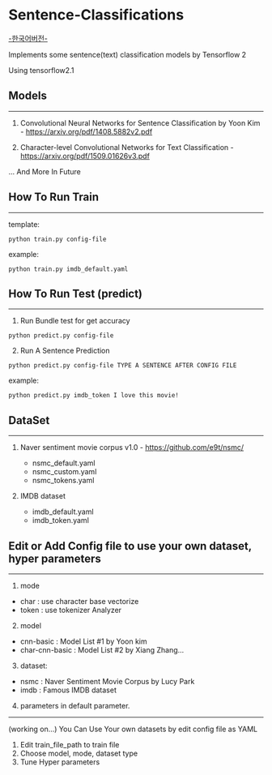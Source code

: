 # Sentence-Classifications

[-한국어버전-](https://github.com/paper-cat/Sentence-Classifications/blob/master/KOR_README.md)

Implements some sentence(text) classification models by Tensorflow 2

Using tensorflow2.1


## Models

---
1. Convolutional Neural Networks for Sentence Classification by Yoon Kim - https://arxiv.org/pdf/1408.5882v2.pdf
    
2. Character-level Convolutional Networks for Text Classification - https://arxiv.org/pdf/1509.01626v3.pdf
 
... And More In Future

## How To Run Train

---
template:
<pre><code>python train.py config-file</code></pre>

example:

<pre><code>python train.py imdb_default.yaml</code></pre>


## How To Run Test (predict)

---
1. Run Bundle test for get accuracy
<pre><code>python predict.py config-file</code></pre>

2. Run A Sentence Prediction
<pre><code>python predict.py config-file TYPE A SENTENCE AFTER CONFIG FILE</code></pre>
example:
<pre><code>python predict.py imdb_token I love this movie!</code></pre>



## DataSet
---
1. Naver sentiment movie corpus v1.0 - https://github.com/e9t/nsmc/
    - nsmc_default.yaml
    - nsmc_custom.yaml
    - nsmc_tokens.yaml
  
2. IMDB dataset
    - imdb_default.yaml
    - imdb_token.yaml
    

## Edit or Add Config file to use your own dataset, hyper parameters
---
1. mode
- char : use character base vectorize
- token : use tokenizer Analyzer

2. model
- cnn-basic : Model List #1 by Yoon kim
- char-cnn-basic : Model List #2 by Xiang Zhang...

3. dataset:
- nsmc : Naver Sentiment Movie Corpus by Lucy Park
- imdb : Famous IMDB dataset

4. parameters in default parameter.
---

(working on...) You Can Use Your own datasets by edit config file as YAML
1. Edit train_file_path to train file
2. Choose model, mode, dataset type
3. Tune Hyper parameters
